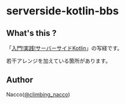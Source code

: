 # serverside-kotlin-bbs

## What's this ?

「[入門!実践!サーバーサイドKotlin](https://booth.pm/ja/items/1560389)」の写経です。

若干アレンジを加えている箇所があります。

## Author
Nacco([@climbing_nacco](https://twitter.com/climbing_nacco))
